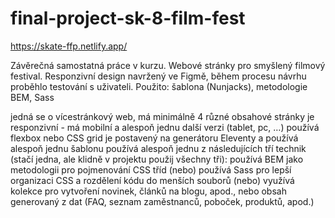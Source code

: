 # final-project-sk-8-film-fest
https://skate-ffp.netlify.app/

Závěrečná samostatná práce v kurzu. 
Webové stránky pro smyšlený filmový festival. 
Responzivní design navržený ve Figmě, během procesu návrhu proběhlo testování s uživateli. 
Použito: šablona (Nunjacks), metodologie BEM, Sass



jedná se o vícestránkový web, má minimálně 4 různé obsahové stránky
je responzivní - má mobilní a alespoň jednu další verzi (tablet, pc, …)
používá flexbox nebo CSS grid
je postavený na generátoru Eleventy a používá alespoň jednu šablonu
používá alespoň jednu z následujících tří technik (stačí jedna, ale klidně v projektu použij všechny tři):
používá BEM jako metodologii pro pojmenování CSS tříd
(nebo) používá Sass pro lepší organizaci CSS a rozdělení kódu do menších souborů
(nebo) využívá kolekce pro vytvoření novinek, článků na blogu, apod., nebo obsah generovaný z dat (FAQ, seznam zaměstnanců, poboček, produktů, apod.) 
